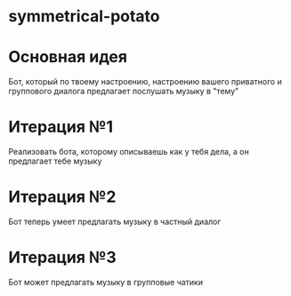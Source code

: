 # symmetrical-potato

# Основная идея
Бот, который по твоему настроению, настроению вашего приватного и группового диалога предлагает послушать музыку в "тему"

# Итерация №1
Реализовать бота, которому описываешь как у тебя дела, а он предлагает тебе музыку

# Итерация №2
Бот теперь умеет предлагать музыку в частный диалог

# Итерация №3
Бот может предлагать музыку в групповые чатики